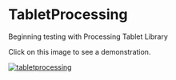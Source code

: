 # TabletProcessing
Beginning testing with Processing Tablet Library

Click on this image to see a demonstration.

[![tabletprocessing](https://img.youtube.com/vi/q1ICl_7tPFE/0.jpg)](https://youtu.be/q1ICl_7tPFE)
